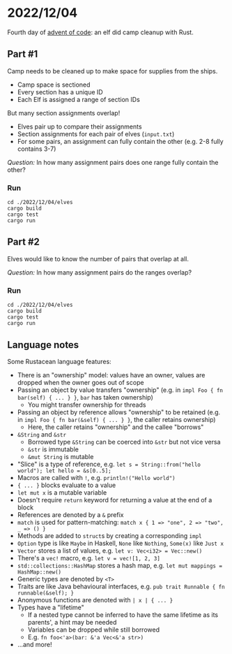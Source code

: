 # 2022/12/04

Fourth day of [advent of code](https://adventofcode.com/): an elf did camp cleanup with Rust.

## Part #1

Camp needs to be cleaned up to make space for supplies from the ships.
- Camp space is sectioned
- Every section has a unique ID
- Each Elf is assigned a range of section IDs

But many section assignments overlap!
- Elves pair up to compare their assignments
- Section assignments for each pair of elves (`input.txt`)
- For some pairs, an assignment can fully contain the other (e.g. 2-8 fully contains 3-7)

_Question:_ In how many assignment pairs does one range fully contain the other?

### Run

```
cd ./2022/12/04/elves
cargo build
cargo test
cargo run
```

## Part #2

Elves would like to know the number of pairs that overlap at all.

_Question:_ In how many assignment pairs do the ranges overlap?

### Run

```
cd ./2022/12/04/elves
cargo build
cargo test
cargo run
```

## Language notes

Some Rustacean language features:

* There is an "ownership" model: values have an owner, values are dropped when the owner goes out of scope
* Passing an object by value transfers "ownership" (e.g. in `impl Foo { fn bar(self) { ... } }`, `bar` has taken ownership)
  * You might transfer ownership for threads
* Passing an object by reference allows "ownership" to be retained (e.g. in `impl Foo { fn bar(&self) { ... } }`, the caller retains ownership)
  * Here, the caller retains "ownership" and the callee "borrows"
* `&String` and `&str`
  * Borrowed type `&String` can be coerced into `&str` but not vice versa
  * `&str` is immutable
  * `&mut String` is mutable
* "Slice" is a type of reference, e.g. `let s = String::from("hello world"); let hello = &s[0..5];`
* Macros are called with `!`, e.g. `println!("Hello world")`
* `{ ... }` blocks evaluate to a value
* `let mut x` is a mutable variable
* Doesn't require `return` keyword for returning a value at the end of a block
* References are denoted by a `&` prefix
* `match` is used for pattern-matching: `match x { 1 => "one", 2 => "two", _ => () }`
* Methods are added to `struct`s by creating a corresponding `impl`
* `Option` type is like `Maybe` in Haskell, `None` like `Nothing`, `Some(x)` like `Just x`
* `Vector` stores a list of values, e.g. `let v: Vec<i32> = Vec::new()`
* There's a `vec!` macro, e.g. `let v = vec![1, 2, 3]`
* `std::collections::HashMap` stores a hash map, e.g. `let mut mappings = HashMap::new()`
* Generic types are denoted by `<T>`
* Traits are like Java behavioural interfaces, e.g. `pub trait Runnable { fn runnable(&self); }`
* Anonymous functions are denoted with `| x | { ... }`
* Types have a "lifetime"
  * If a nested type cannot be inferred to have the same lifetime as its parents', a hint may be needed
  * Variables can be dropped while still borrowed
  * E.g. `fn foo<'a>(bar: &'a Vec<&'a str>)`
* ...and more!

